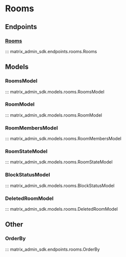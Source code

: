 # Rooms

## Endpoints
### [Rooms](https://matrix-org.github.io/synapse/latest/admin_api/rooms.html)
::: matrix_admin_sdk.endpoints.rooms.Rooms

## Models
### RoomsModel
::: matrix_admin_sdk.models.rooms.RoomsModel
### RoomModel
::: matrix_admin_sdk.models.rooms.RoomModel
### RoomMembersModel
::: matrix_admin_sdk.models.rooms.RoomMembersModel
### RoomStateModel
::: matrix_admin_sdk.models.rooms.RoomStateModel
### BlockStatusModel
::: matrix_admin_sdk.models.rooms.BlockStatusModel
### DeletedRoomModel
::: matrix_admin_sdk.models.rooms.DeletedRoomModel

## Other
### OrderBy
::: matrix_admin_sdk.endpoints.rooms.OrderBy
